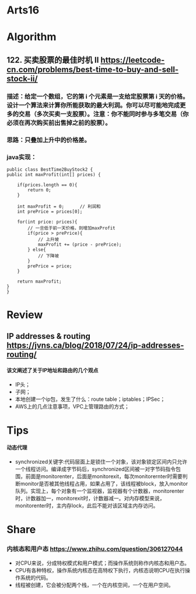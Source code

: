 Arts16
===

# Algorithm
## 122. 买卖股票的最佳时机 II  <https://leetcode-cn.com/problems/best-time-to-buy-and-sell-stock-ii/>
### 描述：给定一个数组，它的第 i 个元素是一支给定股票第 i 天的价格。设计一个算法来计算你所能获取的最大利润。你可以尽可能地完成更多的交易（多次买卖一支股票）。注意：你不能同时参与多笔交易（你必须在再次购买前出售掉之前的股票）。
### 思路：只叠加上升中的价格差。
### java实现：
	public class BestTime2BuyStock2 {
    public int maxProfit(int[] prices) {

    	if(prices.length == 0){
    		return 0;
    	}
    	
    	int maxProfit = 0;		// 利润和
    	int prePrice = prices[0];
    	
    	for(int price: prices){
    		// 一旦低于前一天价格，则增加maxProfit
    		if(price > prePrice){
    			// 上升坡
    			maxProfit += (price - prePrice);
    		} else{
    			// 下降坡
    		}
    		prePrice = price;
    	}
    	
    	return maxProfit;
    }  
	}

	
# Review
## IP addresses & routing <https://jvns.ca/blog/2018/07/24/ip-addresses-routing/>  
#### 该文阐述了关于IP地址和路由的几个观点
 - IP头；
 - 子网；
 - 本地创建一个ip包，发生了什么：route table；iptables；IPSec；
 - AWS上的几点注意事项，VPC上管理路由的方式；


# Tips
#### 动态代理
 - synchronized关键字:代码层面上是锁住一个对象，该对象锁定区间内只允许一个线程访问。编译成字节码后，synchronized区间被一对字节码指令包围，前面是monitorenter，后面是monitorexit，每次monitorernter时需要判断monitor是否被其他线程占用，如果占用了，该线程被block，放入monitor队列。实现上，每个对象有一个监视器，监视器有个计数器，monitorenter时，计数器加一，monitorexit时，计数器减一。对内存模型来说，monitorenter时，主内存lock，此后不能对该区域主内存访问。



# Share
### 内核态和用户态 https://www.zhihu.com/question/306127044
 - 对CPU来说，分成特权模式和用户模式；而操作系统则称作内核态和用户态。
 - CPU有各种特权，操作系统内核态在高特权下执行，内核态说明CPU在执行操作系统的代码。
 - 线程被创建，它会被分配两个栈，一个在内核空间，一个在用户空间。


